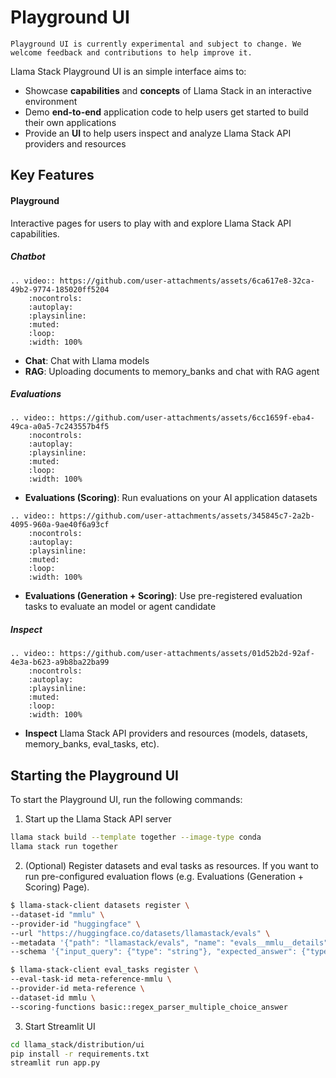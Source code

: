 # Playground UI

```{note}
Playground UI is currently experimental and subject to change. We welcome feedback and contributions to help improve it.
```

Llama Stack Playground UI is an simple interface aims to:
- Showcase **capabilities** and **concepts** of Llama Stack in an interactive environment
- Demo **end-to-end** application code to help users get started to build their own applications
- Provide an **UI** to help users inspect and analyze Llama Stack API providers and resources

## Key Features

#### Playground
Interactive pages for users to play with and explore Llama Stack API capabilities.

##### Chatbot
```{eval-rst}
.. video:: https://github.com/user-attachments/assets/6ca617e8-32ca-49b2-9774-185020ff5204
    :nocontrols:
    :autoplay:
    :playsinline:
    :muted:
    :loop:
    :width: 100%
```
- **Chat**: Chat with Llama models
- **RAG**: Uploading documents to memory_banks and chat with RAG agent

##### Evaluations
```{eval-rst}
.. video:: https://github.com/user-attachments/assets/6cc1659f-eba4-49ca-a0a5-7c243557b4f5
    :nocontrols:
    :autoplay:
    :playsinline:
    :muted:
    :loop:
    :width: 100%
```
- **Evaluations (Scoring)**: Run evaluations on your AI application datasets


```{eval-rst}
.. video:: https://github.com/user-attachments/assets/345845c7-2a2b-4095-960a-9ae40f6a93cf
    :nocontrols:
    :autoplay:
    :playsinline:
    :muted:
    :loop:
    :width: 100%
```
- **Evaluations (Generation + Scoring)**: Use pre-registered evaluation tasks to evaluate an model or agent candidate




##### Inspect
```{eval-rst}
.. video:: https://github.com/user-attachments/assets/01d52b2d-92af-4e3a-b623-a9b8ba22ba99
    :nocontrols:
    :autoplay:
    :playsinline:
    :muted:
    :loop:
    :width: 100%
```
- **Inspect** Llama Stack API providers and resources (models, datasets, memory_banks, eval_tasks, etc).


## Starting the Playground UI

To start the Playground UI, run the following commands:

1. Start up the Llama Stack API server

```bash
llama stack build --template together --image-type conda
llama stack run together
```

2. (Optional) Register datasets and eval tasks as resources. If you want to run pre-configured evaluation flows (e.g. Evaluations (Generation + Scoring) Page).
```bash
$ llama-stack-client datasets register \
--dataset-id "mmlu" \
--provider-id "huggingface" \
--url "https://huggingface.co/datasets/llamastack/evals" \
--metadata '{"path": "llamastack/evals", "name": "evals__mmlu__details", "split": "train"}' \
--schema '{"input_query": {"type": "string"}, "expected_answer": {"type": "string", "chat_completion_input": {"type": "string"}}}'
```

```bash
$ llama-stack-client eval_tasks register \
--eval-task-id meta-reference-mmlu \
--provider-id meta-reference \
--dataset-id mmlu \
--scoring-functions basic::regex_parser_multiple_choice_answer
```

3. Start Streamlit UI
```bash
cd llama_stack/distribution/ui
pip install -r requirements.txt
streamlit run app.py
```
